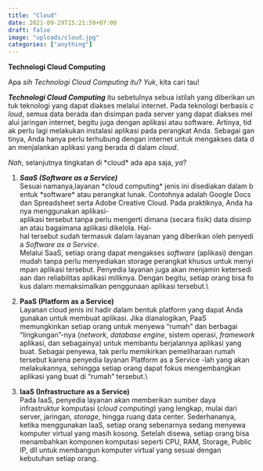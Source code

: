 ```yaml
---
title: "Cloud"
date: 2021-09-29T15:21:59+07:00
draft: false
image: "uploads/cloud.jpg"
categories: ["anything"]
---
```


**Technologi Cloud Computing**

Apa *sih* *Technologi Cloud Computing itu*? *Yuk*, kita cari tau!

***Technologi Cloud Computing*** itu sebetulnya sebua istilah yang diberikan untuk teknologi yang dapat diakses melalui internet. Pada teknologi berbasis *cloud*, semua data berada dan disimpan pada server yang dapat diakses melalui jaringan internet, begitu juga dengan aplikasi atau software. Artinya, tidak perlu lagi melakukan instalasi aplikasi pada perangkat Anda. Sebagai gantinya, Anda hanya perlu terhubung dengan internet untuk mengakses data dan menjalankan aplikasi yang berada di dalam *cloud*.

*Nah*, selanjutnya tingkatan di \*cloud\* ada apa saja, *ya*?

1. ***SaaS (Software as a Service)***\
   Sesuai namanya,layanan \*cloud computing\* jenis ini disediakan dalam bentuk \*software\* atau perangkat lunak. Contohnya adalah Google Docs dan Spreadsheet serta Adobe Creative Cloud. Pada praktiknya, Anda hanya menggunakan aplikasi-aplikasi tersebut tanpa perlu mengerti dimana (secara fisik) data disimpan atau bagaimana aplikasi dikelola. Hal-hal tersebut sudah termasuk dalam layanan yang diberikan oleh penyedia *Software as a Service*. Melalui SaaS, setiap orang dapat mengakses *software* (aplikasi) dengan mudah tanpa perlu menyediakan storage perangkat khusus untuk menyimpan aplikasi tersebut. Penyedia layanan juga akan menjamin ketersediaan dan reliabilitas aplikasi miliknya. Dengan begitu, setiap orang bisa fokus dalam memaksimalkan penggunaan aplikasi tersebut.\

2. **PaaS (Platform as a Service)** \
   Layanan cloud jenis ini hadir dalam bentuk platform yang dapat Anda gunakan untuk membuat aplikasi. Jika dianalogikan, PaaS memungkinkan setiap orang untuk menyewa “rumah” dan berbagai “lingkungan”-nya (*network*, *database engine*, sistem operasi, *framework* aplikasi, dan sebagainya) untuk membantu berjalannya aplikasi yang buat. Sebagai penyewa, tak perlu memikirkan pemeliharaan rumah tersebut karena penyedia layanan Platform as a Service -lah yang akan melakukannya, sehingga setiap orang dapat fokus mengembangkan aplikasi yang buat di “rumah” tersebut.\

3. **IaaS (Infrastructure as a Service)**\
   Pada IaaS, penyedia layanan akan memberikan sumber daya infrastruktur komputasi (*cloud computing*) yang lengkap, mulai dari server, jaringan, *storage*, hingga ruang data center. Sederhananya, ketika menggunakan IaaS, setiap orang sebenarnya sedang menyewa komputer virtual yang masih kosong. Setelah disewa, setiap orang bisa menambahkan komponen komputasi seperti CPU, RAM, Storage, Public IP, dll untuk membangun komputer virtual yang sesuai dengan kebutuhan setiap orang.